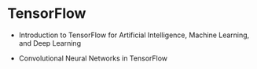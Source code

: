# TensorFlow
- Introduction to TensorFlow for Artificial Intelligence, Machine Learning, and Deep Learning

- Convolutional Neural Networks in TensorFlow
